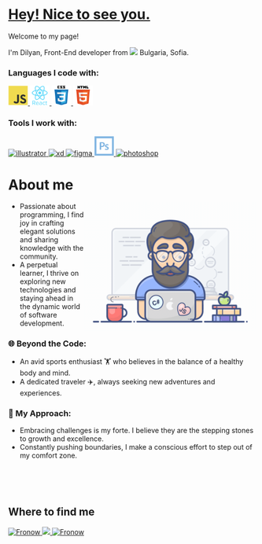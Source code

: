 
<!-- Intro  -->
<h1 align="left">
  <a href="#hey-nice-to-see-you">Hey! Nice to see you.</a>
</h1>
Welcome to my page!

I'm Dilyan, Front-End developer from <img src="https://i.ibb.co/8xRQfhZ/4i9rsorlsra2sstlb7qh46ddav-cb9ae4832297fe0985877b03e10230b6.png" width="13" /> Bulgaria, Sofia.

<!-- Languages  -->
<h3 align="left">Languages I code with:</h3>
<p align="left"> 
  <a href="https://developer.mozilla.org/en-US/docs/Web/JavaScript" target="_blank" rel="noreferrer">
    <img src="https://raw.githubusercontent.com/devicons/devicon/master/icons/javascript/javascript-original.svg" alt="javascript" width="40" height="40"/>
</a> 
  <a href="https://reactjs.org/" target="_blank" rel="noreferrer">
    <img src="https://raw.githubusercontent.com/devicons/devicon/master/icons/react/react-original-wordmark.svg" alt="react" width="40" height="40"/>
</a> 
  <a href="https://www.w3schools.com/css/" target="_blank" rel="noreferrer">
    <img src="https://raw.githubusercontent.com/devicons/devicon/master/icons/css3/css3-original-wordmark.svg" alt="css3" width="40" height="40"/>
</a>
    <a href="https://www.w3.org/html/" target="_blank" rel="noreferrer">
    <img src="https://raw.githubusercontent.com/devicons/devicon/master/icons/html5/html5-original-wordmark.svg" alt="html5" width="40" height="40"/>
</a>
  <!-- Tools  -->
  <h3 align="left">Tools I work with:</h3>
<p align="left">
  <a href="https://www.adobe.com/in/products/illustrator.html" target="_blank" rel="noreferrer">
    <img src="https://www.vectorlogo.zone/logos/adobe_illustrator/adobe_illustrator-icon.svg" alt="illustrator" width="40" height="40"/>
</a> 
 <a href="https://www.adobe.com/products/xd.html" target="_blank" rel="noreferrer">
    <img src="https://cdn.worldvectorlogo.com/logos/adobe-xd.svg" alt="xd" width="40" height="40"/> </a> 
  <a href="https://www.figma.com/" target="_blank" rel="noreferrer">
    <img src="https://www.vectorlogo.zone/logos/figma/figma-icon.svg" alt="figma" width="40" height="40"/>
</a> 
  <a href="https://www.photoshop.com/en" target="_blank" rel="noreferrer">
    <img src="https://raw.githubusercontent.com/devicons/devicon/master/icons/photoshop/photoshop-line.svg" alt="photoshop" width="40" height="40"/>
</a> 
 <a href="https://chat.openai.com/" target="_blank" rel="noreferrer">
    <img src="https://upload.wikimedia.org/wikipedia/commons/0/04/ChatGPT_logo.svg" alt="photoshop" width="40" height="40"/>
</a> 
  




<!-- About Section -->
 # About me
 
<p>
 <img align="right" width="350" src="/assets/programmer.gif" alt="Coding gif" />
  
 - Passionate about programming, I find joy in crafting elegant solutions and sharing knowledge with the community.
- A perpetual learner, I thrive on exploring new technologies and staying ahead in the dynamic world of software development.

### 🌐 Beyond the Code:

- An avid sports enthusiast 🏋️ who believes in the balance of a healthy body and mind.
- A dedicated traveler ✈️, always seeking new adventures and experiences.

### 🚀 My Approach:

- Embracing challenges is my forte. I believe they are the stepping stones to growth and excellence.
- Constantly pushing boundaries, I make a conscious effort to step out of my comfort zone.

</p>

<br/>
<br/>
<br/>

## Where to find me

<p align="left">
 <a href="https://www.linkedin.com/in/dfronow" target="_blank">
  <img src="https://i.ibb.co/KctRk07/linkedin.png" alt="Fronow" width="13" />
 </a>
 <a href="https://twitter.com/DFronow" target="_blank">
  <img src="https://i.ibb.co/c3Cq8hq/twitter.png" width="50" />
 </a>
 <a href="http://wa.me/+359883515393" target="_blank">
  <img src="https://i.ibb.co/wprVRhK/whatsapp.png" alt="Fronow" width="13" />
  </a> 
</p>
<br />

<br/>


